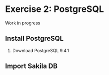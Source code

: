 # Exercise 2: PostgreSQL

Work in progress

## Install PostgreSQL

1. Download PostgreSQL 9.4.1

##  Import Sakila DB